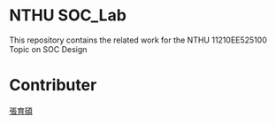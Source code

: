# NTHU SOC_Lab
This repository contains the related work for the NTHU 11210EE525100 Topic on SOC Design

# Contributer
[張育碩](https://github.com/SamChang03)
